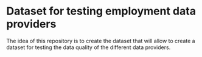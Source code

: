 # Dataset for testing employment data providers 

The idea of this repository is to create the dataset that will allow to create a dataset for testing the data quality of the different data providers. 
